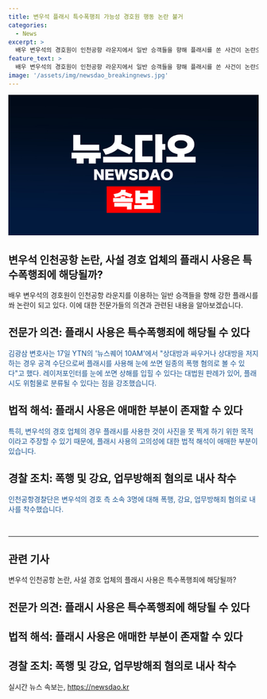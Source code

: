 ```yaml
---
title: 변우석 플래시 특수폭행죄 가능성 경호원 행동 논란 불거
categories:
  - News
excerpt: >
  배우 변우석의 경호원이 인천공항 라운지에서 일반 승객들을 향해 플래시를 쏜 사건이 논란으로 불거졌다. 전문가들은 이 행위가 특수폭행죄에 해당할 수 있다고 언급했으며, 해당 행위에 대한 법적인 해석이 모호한 상황이라고 전했다. 또한, 변우석의 경호원들이 승객들을 공격하거나 강요하는 사례가 포착되어 인천공항경찰단이 해당 경비업체 소속 3명에 대해 내사를 진행 중이라고 전해졌다.
feature_text: >
  배우 변우석의 경호원이 인천공항 라운지에서 일반 승객들을 향해 플래시를 쏜 사건이 논란으로 불거졌다. 전문가들은 이 행위가 특수폭행죄에 해당할 수 있다고 언급했으며, 해당 행위에 대한 법적인 해석이 모호한 상황이라고 전했다. 또한, 변우석의 경호원들이 승객들을 공격하거나 강요하는 사례가 포착되어 인천공항경찰단이 해당 경비업체 소속 3명에 대해 내사를 진행 중이라고 전해졌다.
image: '/assets/img/newsdao_breakingnews.jpg'
---
```


<p><img src="/assets/img/newsdao_breakingnews.jpg" alt="bookingtag 속보" /></p>

<h2>변우석 인천공항 논란, 사설 경호 업체의 플래시 사용은 특수폭행죄에 해당될까?</h2>

<p data-ke-size="size16">배우 변우석의 경호원이 인천공항 라운지를 이용하는 일반 승객들을 향해 강한 플래시를 쏴 논란이 되고 있다. 이에 대한 전문가들의 의견과 관련된 내용을 알아보겠습니다.</p>

<h2>전문가 의견: 플래시 사용은 특수폭행죄에 해당될 수 있다</h2>

<p><span style="color: #1a5490;">김광삼 변호사는 17일 YTN의 '뉴스퀘어 10AM'에서 "상대방과 싸우거나 상대방을 저지하는 경우 공격 수단으로써 플래시를 사용해 눈에 쏘면 일종의 폭행 혐의로 볼 수 있다"고 했다. 레이저포인터를 눈에 쏘면 상해를 입힐 수 있다는 대법원 판례가 있어, 플래시도 위험물로 분류될 수 있다는 점을 강조했습니다.</span></p>

<h2>법적 해석: 플래시 사용은 애매한 부분이 존재할 수 있다</h2>

<p><span style="color: #1a5490;">특히, 변우석의 경호 업체의 경우 플래시를 사용한 것이 사진을 못 찍게 하기 위한 목적이라고 주장할 수 있기 때문에, 플래시 사용의 고의성에 대한 법적 해석이 애매한 부분이 있습니다.</span></p>

<h2>경찰 조치: 폭행 및 강요, 업무방해죄 혐의로 내사 착수</h2>

<p><span style="color: #1a5490;">인천공항경찰단은 변우석의 경호 측 소속 3명에 대해 폭행, 강요, 업무방해죄 혐의로 내사를 착수했습니다.</span></p>

<p data-ke-size="size16">&nbsp;</p>

<hr>

<h2>관련 기사</h2>

<p>변우석 인천공항 논란, 사설 경호 업체의 플래시 사용은 특수폭행죄에 해당될까?</p>

<h2>전문가 의견: 플래시 사용은 특수폭행죄에 해당될 수 있다</h2>

<h2>법적 해석: 플래시 사용은 애매한 부분이 존재할 수 있다</h2>

<h2>경찰 조치: 폭행 및 강요, 업무방해죄 혐의로 내사 착수</h2>
실시간 뉴스 속보는, <a href="https://newsdao.kr" rel="dofollow">https://newsdao.kr</a>


